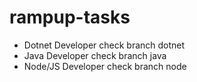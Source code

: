 # rampup-tasks

- Dotnet Developer check branch dotnet
- Java Developer check branch java
- Node/JS Developer check branch node
